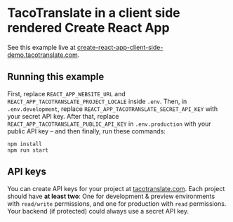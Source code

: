 # TacoTranslate in a client side rendered Create React App

See this example live at [create-react-app-client-side-demo.tacotranslate.com](https://create-react-app-client-side-demo.tacotranslate.com).

## Running this example

First, replace `REACT_APP_WEBSITE_URL` and `REACT_APP_TACOTRANSLATE_PROJECT_LOCALE` inside `.env`. Then, in `.env.development`, replace `REACT_APP_TACOTRANSLATE_SECRET_API_KEY` with your secret API key. After that, replace `REACT_APP_TACOTRANSLATE_PUBLIC_API_KEY` in `.env.production` with your public API key – and then finally, run these commands:

```
npm install
npm run start
```

## API keys

You can create API keys for your project at [tacotranslate.com](https://tacotranslate.com/). Each project should have **at least two**: One for development & preview environments with `read/write` permissions, and one for production with `read` permissions. Your backend (if protected) could always use a secret API key.
